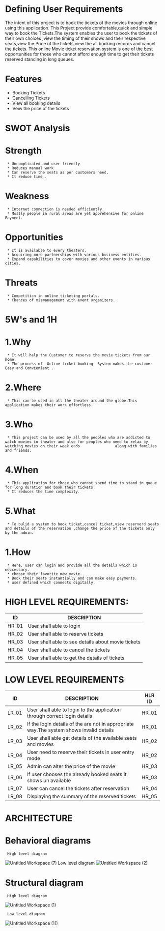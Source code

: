# Defining User Requirements
  The intent of this project is to book the tickets of the movies through online using this application. This Project provide comfortable,quick and simple way to book the Tickets.The system enables the user to book the tickets of their own choices ,view the timing of their shows and their respective seats,view the Price of the tickets,view the all booking records and cancel the tickets. This online Movie ticket reservation system is one of the best opportunities for those who cannot afford enough time to get their tickets reserved standing in long queues.
# Features
 * Booking Tickets
 * Cancelling Tickets
 * View all booking details
 * Veiw the price of the tickets
# SWOT Analysis
 # Strength 
     * Uncomplicated and user friendly
     * Reduces manual work
     * Can reserve the seats as per customers need.
     * It reduce time .
 # Weakness
     * Internet connection is needed efficiently.
     * Mostly people in rural areas are yet apprehensive for online Payment.
 # Opportunities
     * It is available to every theaters.
     * Acquiring more partnerships with various business entities.
     * Expand capabilities to cover movies and other events in various cities.
 # Threats
     * Competition in online ticketing portals.
     * Chances of mismanagement with event organizers.
# 5W's and 1H
 # 1.Why
     * It will help the Customer to reserve the movie tickets from our home.
     * The process of  Online ticket booking  System makes the customer Easy and Convienient .
 # 2.Where 
     * This can be used in all the theater around the globe.This application makes their work effortless.
 # 3.Who
     * This project can be used by all the peoples who are addicted to watch movies in theater and also for peoples who need to relax by watching movies on their week ends                along with families and friends. 
 # 4.When
     * This application for those who cannot spend time to stand in queue for long duration and book their tickets.
     * It reduces the time complexity.
 # 5.What
     * To bulid a system to book ticket,cancel ticket,view reserverd seats and details of the reservation ,change the price of the tickets only by the admin.
 # 1.How
     * Here, user can login and provide all the details which is neccessary.
     * choose their favorite new movie.
     * Book their seats instantially and can make easy payments.
     * user defined which connects digitally.
# HIGH LEVEL REQUIREMENTS:
  |  ID |  DESCRIPTION |  
  |-----|--------------|
  |HR_01|User shall able to login|
  |HR_02|User shall able to reserve tickets| 
  |HR_03|User shall able to see details about movie tickets| 
  |HR_04|User shall able to cancel the  tickets|
  |HR_05|User shall able to get the details of tickets|
# LOW LEVEL REQUIREMENTS
  |  ID |  DESCRIPTION |HLR ID|  
  |-----|--------------|------|
  |LR_01| User shall able to login to the application through correct login details|HR_01|
  |LR_02| If the login details of the are not in appropriate way.The system shows invalid details|HR_01|
  |LR_03| User shall able get details of the available seats and movies|HR_02|
  |LR_04| User need to reserve their tickets in user entry mode|HR_02|
  |LR_05| Admin can alter the price of the movie|HR_03|
  |LR_06| If user chooses the already booked seats it shows un available|HR_03|
  |LR_07| User can cancel the tickets after reservation|HR_04|
  |LR_08| Displaying the summary of the reserved tickets|HR_05|
  
# ARCHITECTURE
  # Behavioral diagrams
     High level diagram
    
![Untitled Workspace (7)](https://user-images.githubusercontent.com/98879001/153560091-8f88cc61-7460-4e57-bd21-33a44e563722.png)
     Low level diagram
 ![Untitled Workspace (2)](https://user-images.githubusercontent.com/98879001/153572433-0fcd0d23-3359-4d70-8f39-9dd9f5b2f1cc.png)

  # Structural diagram
     High level diagram
  ![Untitled Workspace (1)](https://user-images.githubusercontent.com/98879001/153573634-130360ce-460b-4515-ac3b-137be4c0333c.png)


     Low level diagram
    
![Untitled Workspace (11)](https://user-images.githubusercontent.com/98879001/153573708-590fb9ad-2ab3-4698-9751-6442fb3bd5cd.png)

    

   
   
   
   
   
 
   
   
   
   
   
   
   
   
   
   
   
   
   
   
   
   
   
   
  
     
      

